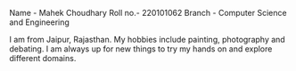 Name - Mahek Choudhary Roll no.- 220101062 Branch - Computer Science and Engineering

I am from Jaipur, Rajasthan. My hobbies include painting, photography and debating. I am always up for new things to try my hands on and explore different domains.
